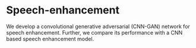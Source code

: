 # Speech-enhancement
We develop a convolutional generative adversarial (CNN-GAN) network for speech enhancement. Further, we compare its performance with a CNN based speech enhancement model.
